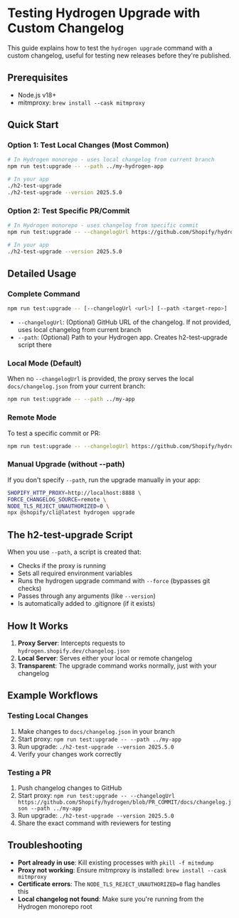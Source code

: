 # Testing Hydrogen Upgrade with Custom Changelog

This guide explains how to test the `hydrogen upgrade` command with a custom changelog, useful for testing new releases before they're published.

## Prerequisites

- Node.js v18+
- mitmproxy: `brew install --cask mitmproxy`

## Quick Start

### Option 1: Test Local Changes (Most Common)

```bash
# In Hydrogen monorepo - uses local changelog from current branch
npm run test:upgrade -- --path ../my-hydrogen-app

# In your app
./h2-test-upgrade
./h2-test-upgrade --version 2025.5.0
```

### Option 2: Test Specific PR/Commit

```bash
# In Hydrogen monorepo - uses changelog from specific commit
npm run test:upgrade -- --changelogUrl https://github.com/Shopify/hydrogen/blob/YOUR_COMMIT/docs/changelog.json --path ../my-hydrogen-app

# In your app
./h2-test-upgrade --version 2025.5.0
```

## Detailed Usage

### Complete Command

```bash
npm run test:upgrade -- [--changelogUrl <url>] [--path <target-repo>]
```

- `--changelogUrl`: (Optional) GitHub URL of the changelog. If not provided, uses local changelog from current branch
- `--path`: (Optional) Path to your Hydrogen app. Creates h2-test-upgrade script there

### Local Mode (Default)

When no `--changelogUrl` is provided, the proxy serves the local `docs/changelog.json` from your current branch:

```bash
npm run test:upgrade -- --path ../my-app
```

### Remote Mode

To test a specific commit or PR:

```bash
npm run test:upgrade -- --changelogUrl https://github.com/Shopify/hydrogen/blob/abc123/docs/changelog.json --path ../my-app
```

### Manual Upgrade (without --path)

If you don't specify `--path`, run the upgrade manually in your app:

```bash
SHOPIFY_HTTP_PROXY=http://localhost:8888 \
FORCE_CHANGELOG_SOURCE=remote \
NODE_TLS_REJECT_UNAUTHORIZED=0 \
npx @shopify/cli@latest hydrogen upgrade
```

## The h2-test-upgrade Script

When you use `--path`, a script is created that:
- Checks if the proxy is running
- Sets all required environment variables
- Runs the hydrogen upgrade command with `--force` (bypasses git checks)
- Passes through any arguments (like `--version`)
- Is automatically added to .gitignore (if it exists)

## How It Works

1. **Proxy Server**: Intercepts requests to `hydrogen.shopify.dev/changelog.json`
2. **Local Server**: Serves either your local or remote changelog
3. **Transparent**: The upgrade command works normally, just with your changelog

## Example Workflows

### Testing Local Changes

1. Make changes to `docs/changelog.json` in your branch
2. Start proxy: `npm run test:upgrade -- --path ../my-app`
3. Run upgrade: `./h2-test-upgrade --version 2025.5.0`
4. Verify your changes work correctly

### Testing a PR

1. Push changelog changes to GitHub
2. Start proxy: `npm run test:upgrade -- --changelogUrl https://github.com/Shopify/hydrogen/blob/PR_COMMIT/docs/changelog.json --path ../my-app`
3. Run upgrade: `./h2-test-upgrade --version 2025.5.0`
4. Share the exact command with reviewers for testing

## Troubleshooting

- **Port already in use**: Kill existing processes with `pkill -f mitmdump`
- **Proxy not working**: Ensure mitmproxy is installed: `brew install --cask mitmproxy`
- **Certificate errors**: The `NODE_TLS_REJECT_UNAUTHORIZED=0` flag handles this
- **Local changelog not found**: Make sure you're running from the Hydrogen monorepo root